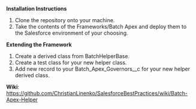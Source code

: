 **Installation Instructions**
1. Clone the repository onto your machine.
2. Take the contents of the Frameworks/Batch Apex and deploy them to the Salesforce environment of your choosing.

**Extending the Framework**
1. Create a derived class from BatchHelperBase.
2. Create a test class for your new helper class.
3. Add new record to your Batch_Apex_Governors__c for your new helper derived class.

**Wiki**: https://github.com/ChristianLinenko/SalesforceBestPractices/wiki/Batch-Apex-Helper
